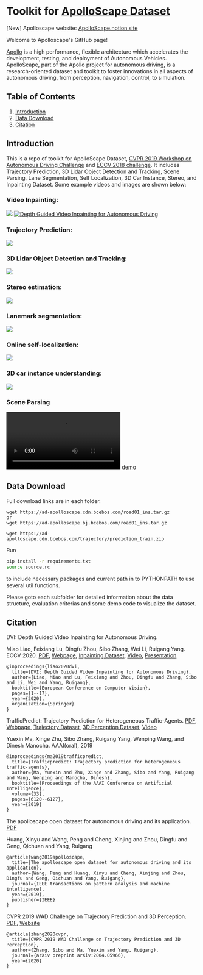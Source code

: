 # Toolkit for [ApolloScape Dataset](https://apolloscape.notion.site/)

[New] Apolloscape website: [ApolloScape.notion.site](https://apolloscape.notion.site/)

Welcome to Apolloscape's GitHub page!

[Apollo](http://apollo.auto) is a high performance, flexible architecture which accelerates the development, testing, and deployment of Autonomous Vehicles.
ApolloScape, part of the Apollo project for autonomous driving, is a research-oriented dataset and toolkit to foster innovations in all aspects of autonomous driving, from perception, navigation, control, to simulation. 

## Table of Contents

1. [Introduction](#introduction)
2. [Data Download](#data-download)
3. [Citation](#citation)

## Introduction
This is a repo of toolkit for ApolloScape Dataset, [CVPR 2019 Workshop on Autonomous Driving Challenge](https://apolloscape.notion.site/CVPR-2019-Workshop-on-Autonomous-Driving-66b6c365ced94a2d9e38edb159136ded) and [ECCV 2018 challenge](https://apolloscape.notion.site/ECCV-2018-Vision-based-Navigation-for-Autonomous-Driving-a7f79146f10b4285b6053934a51ae404). It includes Trajectory Prediction, 3D Lidar Object Detection and Tracking, Scene Parsing, Lane Segmentation, Self Localization, 3D Car Instance, Stereo, and Inpainting Dataset. Some example videos and images are shown below:

### Video Inpainting:
![](./examples/inpainting.gif)
[![Depth Guided Video Inpainting for Autonomous Driving](https://res.cloudinary.com/marcomontalbano/image/upload/v1595308220/video_to_markdown/images/youtube--iOIxdQIzjQs-c05b58ac6eb4c4700831b2b3070cd403.jpg)](https://www.youtube.com/watch?v=iOIxdQIzjQs "Depth Guided Video Inpainting for Autonomous Driving")

### Trajectory Prediction:
![](./examples/trajectory-prediction.gif)

### 3D Lidar Object Detection and Tracking:
![](./examples/3d-tracking.gif)

### Stereo estimation:
![](./examples/stereo_depth.png)

### Lanemark segmentation:
![](./examples/lanemark-segmentation.gif)

### Online self-localization:
![](./examples/self-localization.gif)

### 3D car instance understanding:
![](./examples/3d-car-instance.png)

### Scene Parsing
![](./examples/video_video_demo.webm)
[demo](https://ad-apolloscape.bj.bcebos.com/video%2Fvideo_demo.webm)

## Data Download
Full download links are in each folder.
```
wget https://ad-apolloscape.cdn.bcebos.com/road01_ins.tar.gz 
or
wget https://ad-apolloscape.bj.bcebos.com/road01_ins.tar.gz

wget https://ad-apolloscape.cdn.bcebos.com/trajectory/prediction_train.zip
```

Run 
```bash
pip install -r requirements.txt
source source.rc
```
to include necessary packages and current path in to PYTHONPATH to use several util functions.

Please goto each subfolder for detailed information about the data structure, evaluation criterias and some demo code to visualize the dataset.

## Citation

DVI: Depth Guided Video Inpainting for Autonomous Driving.

Miao Liao, Feixiang Lu, Dingfu Zhou, Sibo Zhang, Wei Li, Ruigang Yang.  ECCV 2020. [PDF](https://arxiv.org/pdf/2007.08854.pdf), [Webpage](https://sites.google.com/view/sibozhang/dvi), [Inpainting Dataset](http://apolloscape.auto/inpainting.html), [Video](https://www.youtube.com/watch?v=iOIxdQIzjQs), [Presentation](https://youtu.be/_pcqH1illCU)

```
@inproceedings{liao2020dvi,
  title={DVI: Depth Guided Video Inpainting for Autonomous Driving},
  author={Liao, Miao and Lu, Feixiang and Zhou, Dingfu and Zhang, Sibo and Li, Wei and Yang, Ruigang},
  booktitle={European Conference on Computer Vision},
  pages={1--17},
  year={2020},
  organization={Springer}
}
```

TrafficPredict: Trajectory Prediction for Heterogeneous Traffic-Agents. [PDF](https://arxiv.org/abs/1811.02146), [Webpage](http://gamma.cs.unc.edu/TPredict/TrafficPredict.html), [Trajectory Dataset](http://apolloscape.auto/trajectory.html), [3D Perception Dataset](http://apolloscape.auto/tracking.html), [Video](https://www.youtube.com/watch?v=dST6NDxEMU8)

Yuexin Ma, Xinge Zhu, Sibo Zhang, Ruigang Yang, Wenping Wang, and Dinesh Manocha. AAAI(oral), 2019

```
@inproceedings{ma2019trafficpredict,
  title={Trafficpredict: Trajectory prediction for heterogeneous traffic-agents},
  author={Ma, Yuexin and Zhu, Xinge and Zhang, Sibo and Yang, Ruigang and Wang, Wenping and Manocha, Dinesh},
  booktitle={Proceedings of the AAAI Conference on Artificial Intelligence},
  volume={33},
  pages={6120--6127},
  year={2019}
}
```

The apolloscape open dataset for autonomous driving and its application. [PDF](https://arxiv.org/pdf/1803.06184.pdf)

Huang, Xinyu and Wang, Peng and Cheng, Xinjing and Zhou, Dingfu and Geng, Qichuan and Yang, Ruigang

```
@article{wang2019apolloscape,
  title={The apolloscape open dataset for autonomous driving and its application},
  author={Wang, Peng and Huang, Xinyu and Cheng, Xinjing and Zhou, Dingfu and Geng, Qichuan and Yang, Ruigang},
  journal={IEEE transactions on pattern analysis and machine intelligence},
  year={2019},
  publisher={IEEE}
}
```

CVPR 2019 WAD Challenge on Trajectory Prediction and 3D Perception. [PDF](https://arxiv.org/pdf/2004.05966.pdf), [Website](http://wad.ai/2019/challenge.html)
```
@article{zhang2020cvpr,
  title={CVPR 2019 WAD Challenge on Trajectory Prediction and 3D Perception},
  author={Zhang, Sibo and Ma, Yuexin and Yang, Ruigang},
  journal={arXiv preprint arXiv:2004.05966},
  year={2020}
}
```
